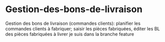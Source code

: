 # Gestion-des-bons-de-livraison
Gestion des bons de livraison (commandes clients): planifier les commandes clients à fabriquer; saisir les pièces fabriquées, éditer les BL des pièces fabriquées à livrer
je suis dans la branche feature

